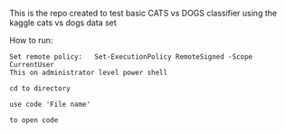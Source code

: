 This is the repo created to test basic CATS vs DOGS classifier using the kaggle cats vs dogs data set


How to run: 

    Set remote policy:   Set-ExecutionPolicy RemoteSigned -Scope CurrentUser
    This on administrator level power shell

    cd to directory

    use code 'File name'

    to open code